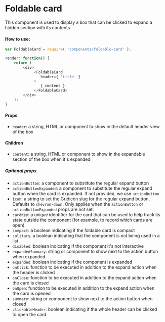 Foldable card
==============

This component is used to display a box that can be clicked to expand a hidden section with its contents.

#### How to use:

```js
var FoldableCard = require( 'components/foldable-card' );

render: function() {
	return (
		<div>
			 <FoldableCard
				header={ 'title' }
			 >
			 	{ content }
			 </FoldableCard>
		</div>
	);
}
```

#### Props

* `header`: a string, HTML or component to show in the default header view of the box

#### Children
* `content`: a string, HTML or component to show in the expandable section of the box when it's expanded

##### Optional props
* `actionButton`: a component to substitute the regular expand button
* `actionButtonExpanded`: a component to substitute the regular expand button when the card is expanded. If not provided, we use `actionButton`
* `icon`: a string to set the Gridicon slug for the regular expand button. Defaults to `chevron-down`. Only applies when the `actionButton` or `actionButtonExpanded` props are not set.
* `cardKey`: a unique identifier for the card that can be used to help track its state outside the component (for example, to record which cards are open).
* `compact`: a boolean indicating if the foldable card is compact
* `solitary`: a boolean indicating that the component is not being used in a list
* `disabled`: boolean indicating if the component it's not interactive
* `expandedSummary`: string or component to show next to the action button when expanded
* `expanded`: boolean indicating if the component is expanded
* `onClick`: function to be executed in addition to the expand action when the header is clicked
* `onClose`: function to be executed in addition to the expand action when the card is closed
* `onOpen`: function to be executed in addition to the expand action when the card is opened
* `summary`: string or component to show next to the action button when closed
* `clickableHeader`: boolean indicating if the whole header can be clicked to open the card
